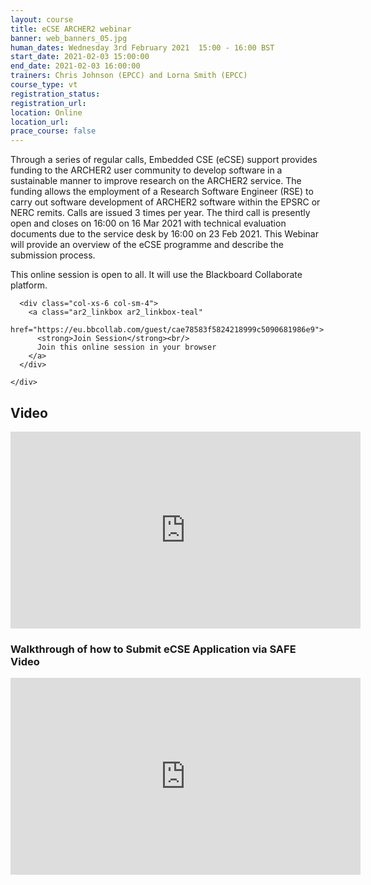 ```yaml
---
layout: course
title: eCSE ARCHER2 webinar
banner: web_banners_05.jpg
human_dates: Wednesday 3rd February 2021  15:00 - 16:00 BST
start_date: 2021-02-03 15:00:00
end_date: 2021-02-03 16:00:00
trainers: Chris Johnson (EPCC) and Lorna Smith (EPCC)
course_type: vt
registration_status:
registration_url:
location: Online
location_url:
prace_course: false
---
```


Through a series of regular calls, Embedded CSE (eCSE) support provides funding to the ARCHER2 user community to develop software in a sustainable manner to improve research on the ARCHER2 service. The funding allows the employment of a Research Software Engineer (RSE) to carry out software development of ARCHER2 software within the EPSRC or NERC remits. Calls are issued 3 times per year. The third call is presently open and closes on 16:00 on 16 Mar 2021 with technical evaluation documents due to the service desk by 16:00 on 23 Feb 2021. 
This Webinar will provide an overview of the eCSE programme and describe the submission process.



This online session is open to all. It will use the Blackboard Collaborate platform.



<section id="service">

  <div class="row ">	

      <div class="col-xs-6 col-sm-4">
        <a class="ar2_linkbox ar2_linkbox-teal" 
          href="https://eu.bbcollab.com/guest/cae78583f5824218999c5090681986e9">
          <strong>Join Session</strong><br/>
          Join this online session in your browser
        </a>
      </div>

<!--

      <div class="col-xs-6 col-sm-4">
        <a class="ar2_linkbox ar2_linkbox-green" href="courses/"
           href="myevents.ics">
          <strong>Add to Calendar</strong><br/>
          Download ICS file to add this event to your calendar complete with join link
        </a>
      </div>
-->

											
    </div>





<h2><a name="video">Video</a></h2>

<div>

<iframe title="Video"  width="560" height="315" src="https://www.youtube.com/embed/-weI6_Pgdps" frameborder="0" allow="accelerometer; autoplay; encrypted-media; gyroscope; picture-in-picture" allowfullscreen></iframe>

</div>


<h3><a name="walkthroughvideo">Walkthrough of how to Submit eCSE Application via SAFE Video</a></h3>

<div>

<iframe title="Video"  width="560" height="315" src="https://www.youtube.com/embed/72741_NbO6E" frameborder="0" allow="accelerometer; autoplay; encrypted-media; gyroscope; picture-in-picture" allowfullscreen></iframe>

</div>



<!--

<section id="service">
  <div class="container">
    <div class="row ">	



      <div class="col-xs-6 col-sm-4">
        <a class="ar2_linkbox ar2_linkbox-teal" href="  ">
          <strong>Transcript</strong><br/>
          Download a transcript of the video audio
        </a>
      </div>



      <div class="col-xs-6 col-sm-4">
        <a class="ar2_linkbox ar2_linkbox-green" href="courses/"
           href="ARCHER2_Training_VT.pdf">
          <strong>Slides</strong><br/>
          Download pdf of the presentation.
        </a>
      </div>
										
    </div>
  </div>
</section>
-->
